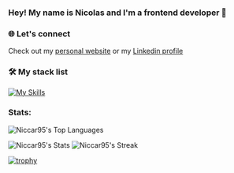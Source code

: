 ### Hey! My name is Nicolas and I'm a frontend developer 👋

<!--
**Niccar95/Niccar95** is a ✨ _special_ ✨ repository because its `README.md` (this file) appears on your GitHub profile.

Here are some ideas to get you started:

- 🔭 I’m currently working on ...
- 🌱 I’m currently learning ...
- 👯 I’m looking to collaborate on ...
- 🤔 I’m looking for help with ...
- 💬 Ask me about ...
- 📫 How to reach me: ...
- 😄 Pronouns: ...
- ⚡ Fun fact: ...
-->

### 🌐 Let's connect

Check out my [personal website](https://nicolas-carrasco.vercel.app/) or my [Linkedin profile](https://www.linkedin.com/in/nicolas-carrasco-6882402a5/)


### &#128736; My stack list

[![My Skills](https://skillicons.dev/icons?i=js,html,css,ts,react,vue,nextjs,sass,prisma,mongodb,postman,jest,cypress,vercel,vite,nodejs,npm,git,mysql,figma,python,flask)](https://skillicons.dev)

### Stats: 

![Niccar95's Top Languages](https://github-readme-stats.vercel.app/api/top-langs/?username=Niccar95&theme=prussian&show_icons=true&hide_border=true&layout=compact) 

![Niccar95's Stats](https://github-readme-stats.vercel.app/api?username=Niccar95&theme=prussian&show_icons=true&hide_border=true&count_private=true) ![Niccar95's Streak](https://github-readme-streak-stats.herokuapp.com/?user=Niccar95&theme=prussian&hide_border=true)


[![trophy](https://github-profile-trophy.vercel.app/?username=Niccar95&theme=onedark)](https://github.com/Niccar95/github-profile-trophy)
